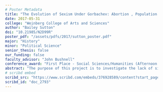 ```yaml
---
# Poster Metadata
title: "The Evolution of Sexism Under Gorbachev: Abortion , Population Growth, and Societal Expectations Under Perestroika"
date: 2017-05-31
college: "Weinberg College of Arts and Sciences"
author: "Bailey Sutton"
doi: "10.21985/N2D99R"
poster_pdf: "/assets/pdfs/2017/sutton_poster.pdf"
major: "History"
minor: "Political Science"
senior_thesis: false
our_funding: false
faculty_advisor: "John Bushnell"
conference_award: "First Place - Social Sciences/Humanities (Afternoon Session)"
abstract: "The purpose of this project is to investigate the lack of significant reform regarding women’s issues during the perestroika period. Part one establishes the foundational ideology by analyzing Marxist and Leninist ideas on women and comparing them to official Soviet doctrine as established by government officials and leading scholars. Also in this section is an overview of feminist theory in regards to both social policy and communism. These form the set of beliefs regarding the role of women in a socialist society upon which this project frames the investigation of several cases. The main examples for analysis are the practice of abortion as the primary birth control method and the government’s emphasis on population growth. Both cases incorporate society and the government as influencing factors for the creation of a gendered and patriarchal society while also representing areas of systematic sexism. Current literature has examined these cases independently from each other, however little research has been done analyzing them in tandem along with sexism, communist ideology, and perestroika. Therefore, this projects seeks to investigate the stagnation of reforms in the area of women’s issues under Gorbachev despite the potential for significant strides early in the perestroika period."
# scribd embed
scribd_src: "https://www.scribd.com/embeds/376928589/content?start_page=1&view_mode=scroll&access_key=key-WcndtsmrZX64OhQ30fBj&show_recommendations=true"
scribd_id: "doc_2793"
---
```

